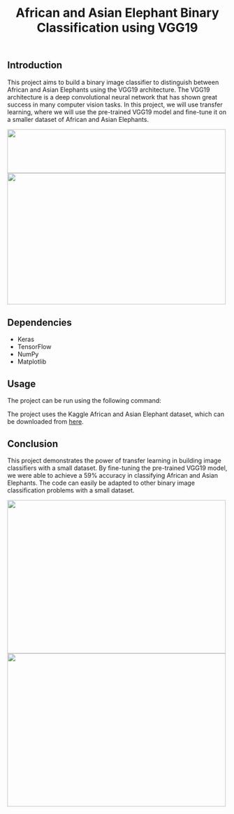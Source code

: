 <!DOCTYPE html>
<html>
  <head>
    <meta charset="UTF-8">
    <title>African and Asian Elephant Binary Classification using VGG19</title>
  </head>
  <body>
    <header>
      <h1>African and Asian Elephant Binary Classification using VGG19</h1>
    </header>
    <main>
      <h2>Introduction</h2>
      <p>This project aims to build a binary image classifier to distinguish between African and Asian Elephants using the VGG19 architecture. The VGG19 architecture is a deep convolutional neural network that has shown great success in many computer vision tasks. In this project, we will use transfer learning, where we will use the pre-trained VGG19 model and fine-tune it on a smaller dataset of African and Asian Elephants.</p>
       <img src="https://idiotdeveloper.com/wp-content/uploads/2022/10/vgg19-1024x173.webp"  width=500, height=100>
       <img src="https://i0.wp.com/geekycodes.in/wp-content/uploads/2022/03/VGG19.jpg?resize=800%2C500&ssl=1"  width=500, height=300>
      <h2>Dependencies</h2>
      <ul>
        <li>Keras</li>
        <li>TensorFlow</li>
        <li>NumPy</li>
        <li>Matplotlib</li>
      </ul>
      <h2>Usage</h2>
      <p>The project can be run using the following command:</p>
      <p>The project uses the Kaggle African and Asian Elephant dataset, which can be downloaded from <a href="https://www.kaggle.com/datasets/vivmankar/asian-vs-african-elephant-image-classification">here</a>.</p>
      <h2>Conclusion</h2>
      <p>This project demonstrates the power of transfer learning in building image classifiers with a small dataset. By fine-tuning the pre-trained VGG19 model, we were able to achieve a 59% accuracy in classifying African and Asian Elephants. The code can easily be adapted to other binary image classification problems with a small dataset.</p>
       <img src="https://cdn.britannica.com/72/272-050-E1965E27/African-elephant-Kenya.jpg"  width=500, height=350>
       <img src="https://a-z-animals.com/media/asian-elephant-2.jpg"  width=500, height=350>
    </main>
  </body>
</html>


